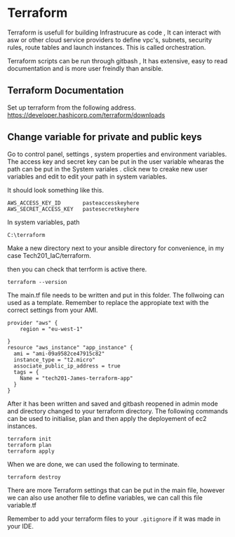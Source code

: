 # Terraform 

Terraform is usefull for building Infrastrucure as code , It can interact with asw or other cloud service providers to define vpc's, subnets, security rules, route tables and launch instances. This is called orchestration.

Terraform scripts can be run through gitbash , It has extensive, easy to read documentation and is more user freindly than ansible.

## Terraform Documentation

Set up terraform from the following address.
https://developer.hashicorp.com/terraform/downloads

## Change variable for private and public keys

Go to control panel, settings , system properties and environment variables. The access key and secret key can be put in the user variable whearas the path can be put in the System variales . click new to creake new user variables and edit to edit your path in system variables.

It should look something like this.

```
AWS_ACCESS_KEY_ID       pasteaccesskeyhere
AWS_SECRET_ACCESS_KEY   pastesecretkeyhere
```

In system variables, path
```
C:\terraform
```

Make a new directory next to your ansible directory for convenience, in my case Tech201_IaC/terraform.

then you can check that terrform is active there.
```
terraform --version
```
The main.tf file needs to be written and put in this folder. The follwoing can used as a template. Remember to replace the appropiate text with the correct settings from your AMI.

```
provider "aws" {
    region = "eu-west-1"

}
resource "aws_instance" "app_instance" {
  ami = "ami-09a9582ce47915c82"
  instance_type = "t2.micro"
  associate_public_ip_address = true
  tags = {
    Name = "tech201-James-terraform-app"
  }
}
```

After it has been written and saved and gitbash reopened in admin mode and directory changed to your terraform directory. The following commands can be used to initialise,  plan and then apply the deployement of ec2 instances.

```
terraform init
terraform plan
terraform apply
```
When we are done, we can used the following to terminate.
```
terraform destroy
```

There are more Terraform settings that can be put in the main file, however we can also use another file to define variables, we can call this file variable.tf

Remember to add your terraform files to your `.gitignore` if it was made in your IDE.